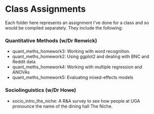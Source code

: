 # Class Assignments

Each folder here represents an assignment I've done for a class and so would be compiled separately. They include the following:

### Quantitative Methods (w/Dr Renwick)
* quant_meths_homework3: Working with word recognition.
* quant_meths_homework2: Using ggplot2 and dealing with BNC and Reddit data
* quant_meths_homework4: Working with multiple regression and ANOVAs
* quant_meths_homework5: Evaluating mixed-effects models

### Sociolinguistics (w/Dr Howe)
* socio_intro_the_niche: A R\&A survey to see how people at UGA pronounce the name of the dining hall The Niche.
